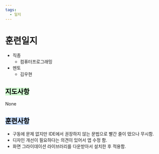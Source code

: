 ```yaml
---
tags:
  - 일지
---
```

# 훈련일지

- 직종
	- 컴퓨터프로그래밍
- 멘토
	- 김우현
## <mark style="background: #BBFABBA6;">지도사항</mark>

None

## <mark style="background: #ADCCFFA6;">훈련사항</mark>

- 구동에 문제 없지만 IDE에서 권장하지 않는 문법으로 빨간 줄이 떴으나 무시함.
- 디자인 개선이 필요하다는 의견이 있어서 앱 수정 함.
- 화면 그라이데이션 라이브러리를 다운받아서 설치한 후 적용함.